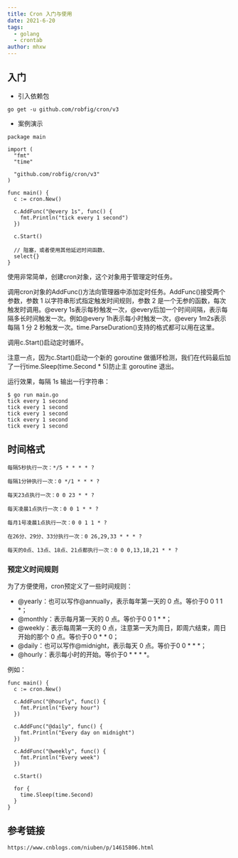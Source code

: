 ```yaml
---
title: Cron 入门与使用
date: 2021-6-20
tags: 
  - golang
  - crontab
author: mhxw
---
```



## 入门

- 引入依赖包

```shell
go get -u github.com/robfig/cron/v3
```

- 案例演示

```shell
package main

import (
  "fmt"
  "time"

  "github.com/robfig/cron/v3"
)

func main() {
  c := cron.New()

  c.AddFunc("@every 1s", func() {
    fmt.Println("tick every 1 second")
  })

  c.Start()
  
  // 阻塞，或者使用其他延迟时间函数、
  select{}
}
```


使用非常简单，创建cron对象，这个对象用于管理定时任务。

调用cron对象的AddFunc()方法向管理器中添加定时任务。AddFunc()接受两个参数，参数 1 以字符串形式指定触发时间规则，参数 2 是一个无参的函数，每次触发时调用。@every 1s表示每秒触发一次，@every后加一个时间间隔，表示每隔多长时间触发一次。例如@every 1h表示每小时触发一次，@every 1m2s表示每隔 1 分 2 秒触发一次。time.ParseDuration()支持的格式都可以用在这里。

调用c.Start()启动定时循环。

注意一点，因为c.Start()启动一个新的 goroutine 做循环检测，我们在代码最后加了一行time.Sleep(time.Second * 5)防止主 goroutine 退出。

运行效果，每隔 1s 输出一行字符串：

```shell
$ go run main.go
tick every 1 second
tick every 1 second
tick every 1 second
tick every 1 second
tick every 1 second
```

## 时间格式

```
每隔5秒执行一次：*/5 * * * * ?

每隔1分钟执行一次：0 */1 * * * ?

每天23点执行一次：0 0 23 * * ?

每天凌晨1点执行一次：0 0 1 * * ?

每月1号凌晨1点执行一次：0 0 1 1 * ?

在26分、29分、33分执行一次：0 26,29,33 * * * ?

每天的0点、13点、18点、21点都执行一次：0 0 0,13,18,21 * * ?
```

### 预定义时间规则

为了方便使用，cron预定义了一些时间规则：

- @yearly：也可以写作@annually，表示每年第一天的 0 点。等价于0 0 1 1 *；
- @monthly：表示每月第一天的 0 点。等价于0 0 1 * *；
- @weekly：表示每周第一天的 0 点，注意第一天为周日，即周六结束，周日开始的那个 0 点。等价于0 0 * * 0；
- @daily：也可以写作@midnight，表示每天 0 点。等价于0 0 * * *；
- @hourly：表示每小时的开始。等价于0 * * * *。

例如：

```shell
func main() {
  c := cron.New()

  c.AddFunc("@hourly", func() {
    fmt.Println("Every hour")
  })

  c.AddFunc("@daily", func() {
    fmt.Println("Every day on midnight")
  })

  c.AddFunc("@weekly", func() {
    fmt.Println("Every week")
  })

  c.Start()

  for {
    time.Sleep(time.Second)
  }
}
```

## 参考链接

```shell
https://www.cnblogs.com/niuben/p/14615806.html
```
